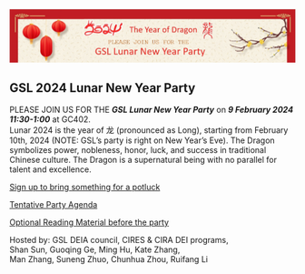 ![banner](banner.jpg)

## GSL 2024 Lunar New Year Party
PLEASE JOIN US FOR THE ***GSL Lunar New Year Party*** on ***9 February 2024 11:30-1:00*** at GC402.   
Lunar 2024 is the year of 龙 (pronounced as Long), starting from February 10th, 2024 (NOTE: GSL’s party is right on New Year’s Eve). The Dragon symbolizes power, nobleness, honor, luck, and success in traditional Chinese culture. The Dragon is a supernatural being with no parallel for talent and excellence.

[Sign up to bring something for a potluck](https://docs.google.com/spreadsheets/d/1MgadHpuhwh-IwcJWfkpAhIAsYv6aZk8iYVvSgBYJUBM)

[Tentative Party Agenda](https://docs.google.com/document/d/1pDa07tzxj-asaPtt83nAf40UWPmyHzQjqZEVOIivbB4/)
   
[Optional Reading Material before the party](https://docs.google.com/presentation/d/1FFU5KUS43Icl3BJNRjeHd9m27MCh94lidkhIoNl-8kA/)

Hosted by: GSL DEIA council, CIRES & CIRA DEI programs,    
Shan Sun, Guoqing Ge, Ming Hu, Kate Zhang,    
Man Zhang, Suneng Zhuo, Chunhua Zhou, Ruifang Li   
